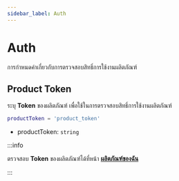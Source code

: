 ```yaml
---
sidebar_label: Auth
---
```


# Auth

การกำหนดค่าเกี่ยวกับการตรวจสอบสิทธิ์การใช้งานผลิตภัณฑ์

## Product Token

ระบุ **Token** ของผลิตภัณฑ์ เพื่อใช้ในการตรวจสอบสิทธิ์การใช้งานผลิตภัณฑ์

```lua title="บรรทัดที่ 12"
productToken = 'product_token'
```

- productToken: `string`

:::info

ตรวจสอบ **Token** ของผลิตภัณฑ์ได้ที่หน้า [**ผลิตภัณฑ์ของฉัน**](https://cfx.azael.dev/dashboard/digishop/)

:::
